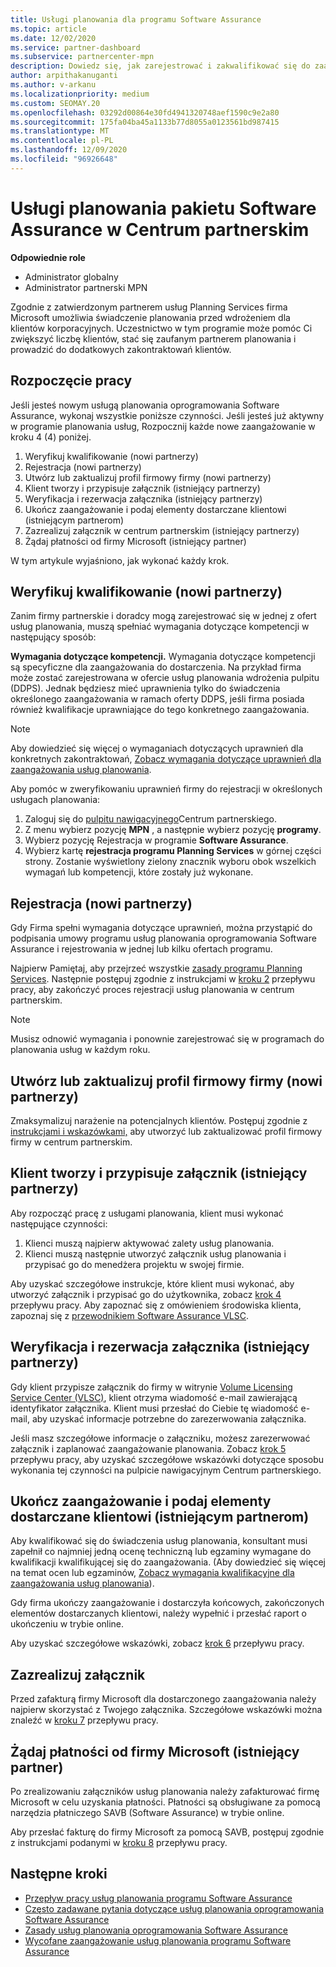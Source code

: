 ```yaml
---
title: Usługi planowania dla programu Software Assurance
ms.topic: article
ms.date: 12/02/2020
ms.service: partner-dashboard
ms.subservice: partnercenter-mpn
description: Dowiedz się, jak zarejestrować i zakwalifikować się do zaangażowania usług planowania firmy Microsoft, dzięki czemu możesz dostarczać szkolenia i inne usługi klientom z pakietem Software Assurance.
author: arpithakanuganti
ms.author: v-arkanu
ms.localizationpriority: medium
ms.custom: SEOMAY.20
ms.openlocfilehash: 03292d00864e30fd4941320748aef1590c9e2a80
ms.sourcegitcommit: 175fa04ba45a1133b77d8055a0123561bd987415
ms.translationtype: MT
ms.contentlocale: pl-PL
ms.lasthandoff: 12/09/2020
ms.locfileid: "96926648"
---
```

# <a name="software-assurance-planning-services-in-partner-center"></a>Usługi planowania pakietu Software Assurance w Centrum partnerskim

**Odpowiednie role**

- Administrator globalny
- Administrator partnerski MPN

Zgodnie z zatwierdzonym partnerem usług Planning Services firma Microsoft umożliwia świadczenie planowania przed wdrożeniem dla klientów korporacyjnych. Uczestnictwo w tym programie może pomóc Ci zwiększyć liczbę klientów, stać się zaufanym partnerem planowania i prowadzić do dodatkowych zakontraktowań klientów.

## <a name="get-started"></a>Rozpoczęcie pracy

Jeśli jesteś nowym usługą planowania oprogramowania Software Assurance, wykonaj wszystkie poniższe czynności. Jeśli jesteś już aktywny w programie planowania usług, Rozpocznij każde nowe zaangażowanie w kroku 4 (4) poniżej.

1. Weryfikuj kwalifikowanie (nowi partnerzy)
2. Rejestracja (nowi partnerzy)
3. Utwórz lub zaktualizuj profil firmowy firmy (nowi partnerzy)
4. Klient tworzy i przypisuje załącznik (istniejący partnerzy)
5. Weryfikacja i rezerwacja załącznika (istniejący partnerzy)
6. Ukończ zaangażowanie i podaj elementy dostarczane klientowi (istniejącym partnerom)
7. Zazrealizuj załącznik w centrum partnerskim (istniejący partnerzy)
8. Żądaj płatności od firmy Microsoft (istniejący partner)

W tym artykule wyjaśniono, jak wykonać każdy krok.

## <a name="verify-eligibility-new-partners"></a>Weryfikuj kwalifikowanie (nowi partnerzy)

Zanim firmy partnerskie i doradcy mogą zarejestrować się w jednej z ofert usług planowania, muszą spełniać wymagania dotyczące kompetencji w następujący sposób:

**Wymagania dotyczące kompetencji.** Wymagania dotyczące kompetencji są specyficzne dla zaangażowania do dostarczenia. Na przykład firma może zostać zarejestrowana w ofercie usług planowania wdrożenia pulpitu (DDPS). Jednak będziesz mieć uprawnienia tylko do świadczenia określonego zaangażowania w ramach oferty DDPS, jeśli firma posiada również kwalifikacje uprawniające do tego konkretnego zaangażowania.

>[!NOTE]
> Aby dowiedzieć się więcej o wymaganiach dotyczących uprawnień dla konkretnych zakontraktowań, [Zobacz wymagania dotyczące uprawnień dla zaangażowania usług planowania](software-assurance-dps-requirements.md).

Aby pomóc w zweryfikowaniu uprawnień firmy do rejestracji w określonych usługach planowania:

1. Zaloguj się do [pulpitu nawigacyjnego](https://partner.microsoft.com/dashboard/home)Centrum partnerskiego.
2. Z menu wybierz pozycję **MPN** , a następnie wybierz pozycję **programy**.
3. Wybierz pozycję Rejestracja w programie **Software Assurance**.
4. Wybierz kartę **rejestracja programu Planning Services** w górnej części strony. Zostanie wyświetlony zielony znacznik wyboru obok wszelkich wymagań lub kompetencji, które zostały już wykonane.

## <a name="enroll-new-partners"></a>Rejestracja (nowi partnerzy)

Gdy Firma spełni wymagania dotyczące uprawnień, można przystąpić do podpisania umowy programu usług planowania oprogramowania Software Assurance i rejestrowania w jednej lub kilku ofertach programu.

Najpierw Pamiętaj, aby przejrzeć wszystkie [zasady programu Planning Services](https://go.microsoft.com/fwlink/?linkid=2115984). Następnie postępuj zgodnie z instrukcjami w [kroku 2](https://go.microsoft.com/fwlink/?linkid=2115983) przepływu pracy, aby zakończyć proces rejestracji usług planowania w centrum partnerskim.

>[!NOTE]
> Musisz odnowić wymagania i ponownie zarejestrować się w programach do planowania usług w każdym roku.

## <a name="create-or-update-your-companys-business-profile-new-partners"></a>Utwórz lub zaktualizuj profil firmowy firmy (nowi partnerzy)

Zmaksymalizuj narażenie na potencjalnych klientów. Postępuj zgodnie z [instrukcjami i wskazówkami,](create-a-marketing-profile.md) aby utworzyć lub zaktualizować profil firmowy firmy w centrum partnerskim.

## <a name="customer-creates-and-assigns-voucher-existing-partners"></a>Klient tworzy i przypisuje załącznik (istniejący partnerzy)

Aby rozpocząć pracę z usługami planowania, klient musi wykonać następujące czynności:

1. Klienci muszą najpierw aktywować zalety usług planowania.
2. Klienci muszą następnie utworzyć załącznik usług planowania i przypisać go do menedżera projektu w swojej firmie.

Aby uzyskać szczegółowe instrukcje, które klient musi wykonać, aby utworzyć załącznik i przypisać go do użytkownika, zobacz [krok 4](https://go.microsoft.com/fwlink/?linkid=2115983) przepływu pracy. Aby zapoznać się z omówieniem środowiska klienta, zapoznaj się z [przewodnikiem Software Assurance VLSC](https://download.microsoft.com/download/A/7/D/A7D04694-1B1E-4B18-918F-0EDCD43BA2E5/VLSC-Software-Assurance-Guide_en-US.pdf).

## <a name="validate-and-reserve-voucher-existing-partners"></a>Weryfikacja i rezerwacja załącznika (istniejący partnerzy)

Gdy klient przypisze załącznik do firmy w witrynie [Volume Licensing Service Center (VLSC)](https://www.microsoft.com/Licensing/servicecenter/default.aspx), klient otrzyma wiadomość e-mail zawierającą identyfikator załącznika. Klient musi przesłać do Ciebie tę wiadomość e-mail, aby uzyskać informacje potrzebne do zarezerwowania załącznika.

Jeśli masz szczegółowe informacje o załączniku, możesz zarezerwować załącznik i zaplanować zaangażowanie planowania. Zobacz [krok 5](https://go.microsoft.com/fwlink/?linkid=2115983) przepływu pracy, aby uzyskać szczegółowe wskazówki dotyczące sposobu wykonania tej czynności na pulpicie nawigacyjnym Centrum partnerskiego.

## <a name="complete-engagement-and-provide-deliverables-to-your-customer-existing-partners"></a>Ukończ zaangażowanie i podaj elementy dostarczane klientowi (istniejącym partnerom)

Aby kwalifikować się do świadczenia usług planowania, konsultant musi zapełnił co najmniej jedną ocenę techniczną lub egzaminy wymagane do kwalifikacji kwalifikującej się do zaangażowania. (Aby dowiedzieć się więcej na temat ocen lub egzaminów, [Zobacz wymagania kwalifikacyjne dla zaangażowania usług planowania](software-assurance-dps-requirements.md)).

Gdy firma ukończy zaangażowanie i dostarczyła końcowych, zakończonych elementów dostarczanych klientowi, należy wypełnić i przesłać raport o ukończeniu w trybie online.

Aby uzyskać szczegółowe wskazówki, zobacz [krok 6](https://go.microsoft.com/fwlink/?linkid=2115983) przepływu pracy.

## <a name="redeem-voucher"></a>Zazrealizuj załącznik

Przed zafakturą firmy Microsoft dla dostarczonego zaangażowania należy najpierw skorzystać z Twojego załącznika. Szczegółowe wskazówki można znaleźć w [kroku 7](https://go.microsoft.com/fwlink/?linkid=2115983) przepływu pracy.

## <a name="request-payment-from-microsoft-existing-partners"></a>Żądaj płatności od firmy Microsoft (istniejący partner)

Po zrealizowaniu załączników usług planowania należy zafakturować firmę Microsoft w celu uzyskania płatności. Płatności są obsługiwane za pomocą narzędzia płatniczego SAVB (Software Assurance) w trybie online.

Aby przesłać fakturę do firmy Microsoft za pomocą SAVB, postępuj zgodnie z instrukcjami podanymi w [kroku 8](https://go.microsoft.com/fwlink/?linkid=2115983) przepływu pracy.

## <a name="next-steps"></a>Następne kroki

- [Przepływ pracy usług planowania programu Software Assurance](https://go.microsoft.com/fwlink/?linkid=2115983)
- [Często zadawane pytania dotyczące usług planowania oprogramowania Software Assurance](https://go.microsoft.com/fwlink/?linkid=2116077)
- [Zasady usług planowania oprogramowania Software Assurance](https://go.microsoft.com/fwlink/?linkid=2115984)
- [Wycofane zaangażowanie usług planowania programu Software Assurance](https://query.prod.cms.rt.microsoft.com/cms/api/am/binary/RE4sln9)
